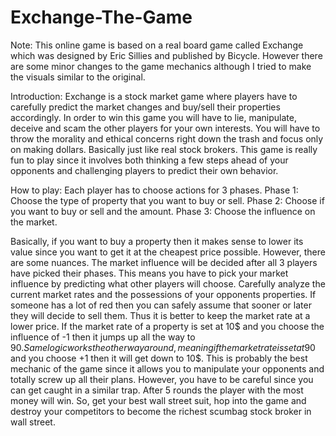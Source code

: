 # Exchange-The-Game
Note:
This online game is based on a real board game called Exchange which was designed by Eric Sillies and published by Bicycle. However there are some minor changes to the game mechanics although I tried to make the visuals similar to the original. 


Introduction:
Exchange is a stock market game where players have to carefully predict the market changes and buy/sell their properties accordingly. In order to win this game you will have to lie, manipulate, deceive and scam the other players for your own interests. You will have to throw the morality and ethical concerns right down the trash and focus only on making dollars. Basically just like real stock brokers. This game is really fun to play since it involves both thinking a few steps ahead of your opponents and challenging players to predict their own behavior. 

How to play:
Each player has to choose actions for 3 phases.
Phase 1: 
Choose the type of property that you want to buy or sell.
Phase 2:
Choose if you want to buy or sell and the amount.
Phase 3:
Choose the influence on the market.

Basically, if you want to buy a property then it makes sense to lower its value since you want to get it at the cheapest price possible. However, there are some nuances. The market influence will be decided after all 3 players have picked their phases. This means you have to pick your market influence by predicting what other players will choose. Carefully analyze the current market rates and the possessions of your opponents properties. If someone has a lot of red then you can safely assume that sooner or later they will decide to sell them. Thus it is better to keep the market rate at a lower price. If the market rate of a property is set at 10$ and you choose the influence of -1 then it jumps up all the way to 90$. Same logic works the other way around, meaning if the market rate is set at 90$ and you choose +1 then it will get down to 10$. This is probably the best mechanic of the game since it allows you to manipulate your opponents and totally screw up all their plans. However, you have to be careful since you can get caught in a similar trap. After 5 rounds the player with the most money will win. So, get your best wall street suit, hop into the game and destroy your competitors to become the richest scumbag stock broker in wall street. 





